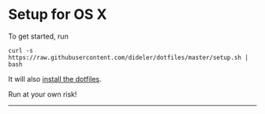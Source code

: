 # Setup for OS X

To get started, run

```
curl -s https://raw.githubusercontent.com/dideler/dotfiles/master/setup.sh | bash
```

It will also [install the dotfiles][dotfiles].

Run at your own risk!

---

[dotfiles]: https://github.com/dideler/dotfiles
